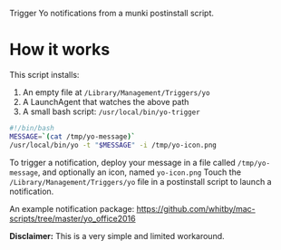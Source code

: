 Trigger Yo notifications from a munki postinstall script.

# How it works

This script installs:  
1. An empty file at `/Library/Management/Triggers/yo`  
2. A LaunchAgent that watches the above path  
3. A small bash script: `/usr/local/bin/yo-trigger`  

```bash
#!/bin/bash
MESSAGE=`(cat /tmp/yo-message)`
/usr/local/bin/yo -t "$MESSAGE" -i /tmp/yo-icon.png
```

To trigger a notification, deploy your message in a file called `/tmp/yo-message`, and optionally an icon, named `yo-icon.png`
Touch the `/Library/Management/Triggers/yo` file in a postinstall script to launch a notification. 

An example notification package:
https://github.com/whitby/mac-scripts/tree/master/yo_office2016

**Disclaimer:** This is a very simple and limited workaround. 
